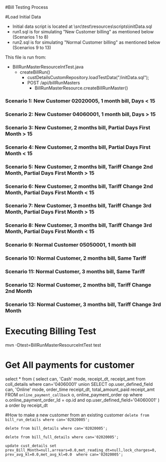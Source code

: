 #Bill Testing Process

#Load Initial Data
- Initial data script is located at <watererp>\src\test\resources\scripts\initData.sql
- run1.sql is for simulating "New Customer billing"  as mentioned below (Scenarios 1 to 8)
- run2.sql is for simulating "Normal Customer billing" as mentioned below (Scenarios 9 to 13)

This file is run from:
- BillRunMasterResourceIntTest.java
  - createBillRun()
  	- custDetailsCustomRepository.loadTestData("/initData.sql");
  	- POST /api/billRunMasters
  		- BillRunMasterResource.createBillRunMaster()
  			
### Scenario 1: New Customer 02020005, 1 month bill, Days < 15

### Scenario 2: New Customer 04060001, 1 month bill, Days > 15

### Scenario 3: New Customer, 2 months bill, Partial Days First Month > 15

### Scenario 4: New Customer, 2 months bill, Partial Days First Month < 15

### Scenario 5: New Customer, 2 months bill, Tariff Change 2nd Month, Partial Days First Month > 15

### Scenario 6: New Customer, 2 months bill, Tariff Change 2nd Month, Partial Days First Month < 15

### Scenario 7: New Customer, 3 months bill, Tariff Change 3rd Month, Partial Days First Month > 15

### Scenario 8: New Customer, 3 months bill, Tariff Change 3rd Month, Partial Days First Month < 15

### Scenario 9: Normal Customer 05050001, 1 month bill

### Scenario 10: Normal Customer, 2 months bill, Same Tariff

### Scenario 11: Normal Customer, 3 months bill, Same Tariff

### Scenario 12: Normal Customer, 2 months bill, Tariff Change 2nd Month

### Scenario 13: Normal Customer, 3 months bill, Tariff Change 3rd Month


# Executing Billing Test
mvn -Dtest=BillRunMasterResourceIntTest test

# Get All payments for customer
select * from (
select can,  'Cash' mode, receipt_dt, receipt_amt from coll_details where can='04060001'
union
SELECT op.user_defined_field can, 'Online' mode, order_time receipt_dt, total_amount_paid receipt_amt FROM `online_payment_callback` o, online_payment_order op
where o.online_payment_order_Id = op.id
and op.user_defined_field='04060001'
) a
order by receipt_dt

#How to make a new customer from an existing customer
``delete from bill_run_details where can='02020005';``

``delete from bill_details where can='02020005';``

``delete from bill_full_details where can='02020005';``

``update cust_details set prev_Bill_Month=null,arrears=0.0,met_reading_dt=null,lock_charges=0, prev_avg_kl=0.0,met_avg_kl=0.0  where can='02020005';``